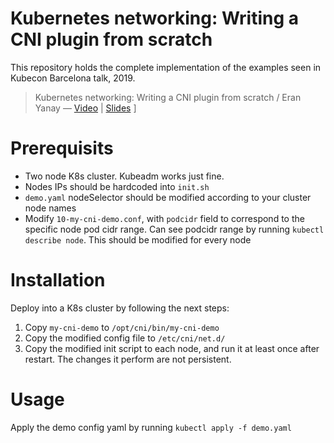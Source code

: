 # Kubernetes networking: Writing a CNI plugin from scratch
This repository holds the complete implementation of the examples seen in Kubecon Barcelona talk, 2019.

> Kubernetes networking: Writing a CNI plugin from scratch / Eran Yanay &mdash; [Video](https://www.youtube.com/watch?v=zmYxdtFzK6s&list=PLj6h78yzYM2PpmMAnvpvsnR4c27wJePh3&index=303&t=0s) | [Slides](https://speakerdeck.com/eranyanay/writing-a-cni-plugin-from-scratch) ]

# Prerequisits
* Two node K8s cluster. Kubeadm works just fine.
* Nodes IPs should be hardcoded into `init.sh`
* `demo.yaml` nodeSelector should be modified according to your cluster node names
* Modify `10-my-cni-demo.conf`, with `podcidr` field to correspond to the specific node pod cidr range. Can see podcidr range by running `kubectl describe node`. This should be modified for every node

# Installation
Deploy into a K8s cluster by following the next steps:
1. Copy `my-cni-demo` to `/opt/cni/bin/my-cni-demo`
3. Copy the modified config file to `/etc/cni/net.d/`
4. Copy the modified init script to each node, and run it at least once after restart. The changes it perform are not persistent.

# Usage
Apply the demo config yaml by running `kubectl apply -f demo.yaml`
